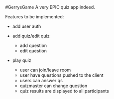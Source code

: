 #GerrysGame
A very EPIC quiz app indeed.

Features to be implemented:
- add user auth

- add quiz/edit quiz
	- add question 
	- edit question

- play quiz
	- user can join/leave room
	- user have questions pushed to the client
	- users can answer qs
	- quizmaster can change question
	- quiz results are displayed to all participants

